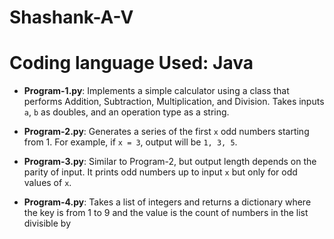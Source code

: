 # Shashank-A-V

# Coding language Used: Java
- **Program-1.py**: 
  Implements a simple calculator using a class that performs Addition, Subtraction, Multiplication, and Division. Takes inputs `a`, `b` as doubles, and an operation type as a string.

- **Program-2.py**: 
  Generates a series of the first `x` odd numbers starting from 1. For example, if `x = 3`, output will be `1, 3, 5`.

- **Program-3.py**: 
  Similar to Program-2, but output length depends on the parity of input. It prints odd numbers up to input `x` but only for odd values of `x`.

- **Program-4.py**: 
  Takes a list of integers and returns a dictionary where the key is from 1 to 9 and the value is the count of numbers in the list divisible by
